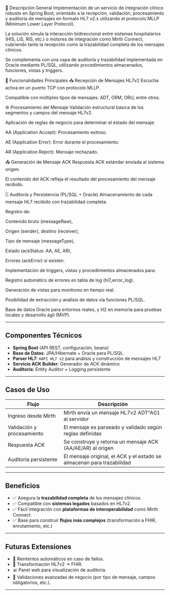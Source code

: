 🏥 Descripción General
Implementación de un servicio de integración clínico robusto en Spring Boot, orientado a la recepción, validación, procesamiento y auditoría de mensajes en formato HL7 v2.x utilizando el protocolo MLLP (Minimum Lower Layer Protocol).

La solución simula la interacción bidireccional entre sistemas hospitalarios (HIS, LIS, RIS, etc.) o motores de integración como Mirth Connect, cubriendo tanto la recepción como la trazabilidad completa de los mensajes clínicos.

Se complementa con una capa de auditoría y trazabilidad implementada en Oracle mediante PL/SQL, utilizando procedimientos almacenados, funciones, vistas y triggers.

🧩 Funcionalidades Principales
📥 Recepción de Mensajes HL7v2
Escucha activa en un puerto TCP con protocolo MLLP.

Compatible con múltiples tipos de mensajes: ADT, ORM, ORU, entre otros.

⚙️ Procesamiento del Mensaje
Validación estructural básica de los segmentos y campos del mensaje HL7v2.

Aplicación de reglas de negocio para determinar el estado del mensaje:

AA (Application Accept): Procesamiento exitoso.

AE (Application Error): Error durante el procesamiento.

AR (Application Reject): Mensaje rechazado.

📤 Generación de Mensaje ACK
Respuesta ACK estándar enviada al sistema origen.

El contenido del ACK refleja el resultado del procesamiento del mensaje recibido.

🗄️ Auditoría y Persistencia (PL/SQL + Oracle)
Almacenamiento de cada mensaje HL7 recibido con trazabilidad completa.

Registro de:

Contenido bruto (messageRaw),

Origen (sender), destino (receiver),

Tipo de mensaje (messageType),

Estado (ackStatus: AA, AE, AR),

Errores (ackError) si existen.

Implementación de triggers, vistas y procedimientos almacenados para:

Registro automático de errores en tabla de log (hl7_error_log).

Generación de vistas para monitoreo en tiempo real.

Posibilidad de extracción y análisis de datos vía funciones PL/SQL.

Base de datos Oracle para entornos reales, y H2 en memoria para pruebas locales y desarrollo ágil (MVP).



---

## Componentes Técnicos

- **Spring Boot** (API REST, configuración, beans)
- **Base de Datos**: JPA/Hibernate + Oracle para PL/SQL.
- **Parser HL7**: `HAPI HL7 v2` para análisis y construcción de mensajes HL7
- **Servicio ACK Builder**: Generador de ACK dinámico
- **Auditoría**: Entity Auditor + Logging persistente

---

## Casos de Uso

| Flujo                             | Descripción                                                                 |
|----------------------------------|-----------------------------------------------------------------------------|
| Ingreso desde Mirth              | Mirth envía un mensaje HL7v2 ADT^A01 al servidor                             |
| Validación y procesamiento       | El mensaje es parseado y validado según reglas definidas                    |
| Respuesta ACK                    | Se construye y retorna un mensaje ACK (AA/AE/AR) al origen                  |
| Auditoría persistente            | El mensaje original, el ACK y el estado se almacenan para trazabilidad      |

---

## Beneficios

- ✅ Asegura la **trazabilidad completa** de los mensajes clínicos.
- ✅ Compatible con **sistemas legados** basados en HL7v2.
- ✅ Fácil integración con **plataformas de interoperabilidad** como Mirth Connect.
- ✅ Base para construir **flujos más complejos** (transformación a FHIR, enrutamiento, etc.)

---

## Futuras Extensiones

- 🔄 Reintentos automáticos en caso de fallos.
- 🔁 Transformación HL7v2 → FHIR.
- 📊 Panel web para visualización de auditoría.
- 🔐 Validaciones avanzadas de negocio (por tipo de mensaje, campos obligatorios, etc.).

---
